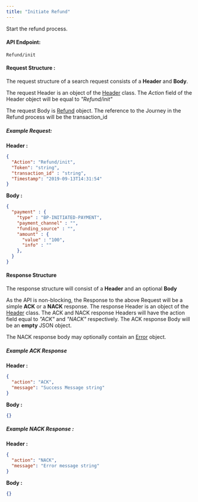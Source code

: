 ```yaml
---
title: "Initiate Refund"
---
```


Start the refund process.

#### API Endpoint:

    Refund/init

#### Request Structure :

The request structure of a search request consists of a **Header** and **Body**.

The request Header is an object of the [Header](/Resources/Header) class. The *Action* field of the Header object will be equal to *"Refund/init"*

The request Body is [Refund](/Resources/Refund) object. The reference to the Journey in the Refund process will be the transaction_id

##### Example Request:

**Header :**

```json
{
  "Action": "Refund/init",
  "Token": "string",
  "transaction_id" : "string",
  "Timestamp": "2019-09-13T14:31:54"
}
```
**Body :**

```json
{
  "payment" : {
    "type" : "BP-INITIATED-PAYMENT",
    "payment_channel" : "",
    "funding_source" : "",
    "amount" : {
      "value" : "100",
      "info" : ""
    },
  }
}
```

#### Response Structure

The response structure will consist of a **Header** and an optional **Body**

As the API is non-blocking, the Response to the above Request will be a simple **ACK** or a **NACK** response. The response Header is an object of the [Header](/Resources/Header) class. The ACK and NACK response Headers will have the action field equal to *"ACK"* and *"NACK"* respectively. The ACK response Body will be an **empty** JSON object.

The NACK response body may optionally contain an [Error](/Resources/Error) object.

##### Example ACK Response

**Header :**

```json
{
  "action": "ACK",
  "message": "Success Message string"
}
```

**Body :**
``` json
{}
```
##### Example NACK Response :

**Header :**
```json
{
  "action": "NACK",
  "message": "Error message string"
}
```
**Body :**
```json
{}
```
